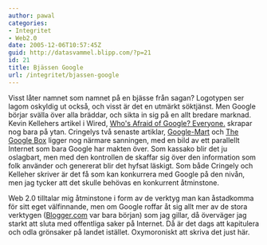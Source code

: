```yaml
---
author: pawal
categories:
- Integritet
- Web2.0
date: 2005-12-06T10:57:45Z
guid: http://datasvammel.blipp.com/?p=21
id: 21
title: Bjässen Google
url: /integritet/bjassen-google
---
```


Visst låter namnet som namnet på en bjässe från sagan? Logotypen ser lagom oskyldig ut också, och visst är det en utmärkt söktjänst. Men Google börjar svälla över alla bräddar, och sikta in sig på en allt bredare marknad. Kevin Kellehers artikel i Wired, <a href="http://wired.com/wired/archive/13.12/google.html">Who's Afraid of Google? Everyone.</a> skrapar nog bara på ytan. Cringelys två senaste artiklar, <a href="http://www.pbs.org/cringely/pulpit/pulpit20051117.html">Google-Mart</a> och <a href="http://www.pbs.org/cringely/pulpit/pulpit20051124.html">The Google Box</a> ligger nog närmare sanningen, med en bild av ett parallellt Internet som bara Google har makten över. Som kassako blir det ju oslagbart, men med den kontrollen de skaffar sig över den information som folk använder och genererat blir det hyfsat läskigt. Som både Cringely och Kelleher skriver är det få som kan konkurrera med Google på den nivån, men jag tycker att det skulle behövas en konkurrent åtminstone.

Web 2.0 tilltalar mig åtminstone i form av de verktyg man kan åstadkomma för sitt eget välfinnande, men om Google roffar åt sig allt mer av de stora verktygen (<a href="http://www.blogger.com/">Blogger.com</a> var bara början) som jag gillar, då överväger jag starkt att sluta med offentliga saker på Internet. Då är det dags att kapitulera och odla grönsaker på landet istället. Oxymoroniskt att skriva det just här.